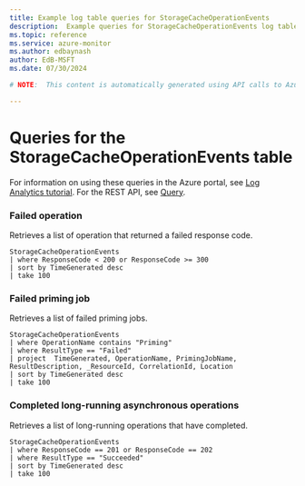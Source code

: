 ```yaml
---
title: Example log table queries for StorageCacheOperationEvents
description:  Example queries for StorageCacheOperationEvents log table
ms.topic: reference
ms.service: azure-monitor
ms.author: edbaynash
author: EdB-MSFT
ms.date: 07/30/2024

# NOTE:  This content is automatically generated using API calls to Azure. Any edits made on these files will be overwritten in the next run of the script. 

---
```


# Queries for the StorageCacheOperationEvents table

For information on using these queries in the Azure portal, see [Log Analytics tutorial](/azure/azure-monitor/logs/log-analytics-tutorial). For the REST API, see [Query](/rest/api/loganalytics/query).


### Failed operation  


Retrieves a list of operation that returned a failed response code.  

```query
StorageCacheOperationEvents
| where ResponseCode < 200 or ResponseCode >= 300
| sort by TimeGenerated desc
| take 100
```



### Failed priming job  


Retrieves a list of failed priming jobs.  

```query
StorageCacheOperationEvents
| where OperationName contains "Priming"
| where ResultType == "Failed"
| project  TimeGenerated, OperationName, PrimingJobName, ResultDescription, _ResourceId, CorrelationId, Location
| sort by TimeGenerated desc
| take 100
```



### Completed long-running asynchronous operations  


Retrieves a list of long-running operations that have completed.  

```query
StorageCacheOperationEvents
| where ResponseCode == 201 or ResponseCode == 202
| where ResultType == "Succeeded" 
| sort by TimeGenerated desc
| take 100
```

